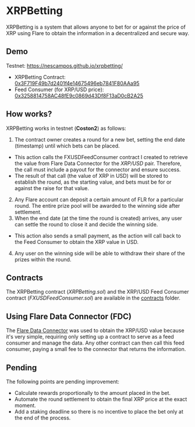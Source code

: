 # XRPBetting

XRPBetting is a system that allows anyone to bet for or against the price of XRP using Flare to obtain the information in a decentralized and secure way.


## Demo

Testnet: https://nescampos.github.io/xrpbetting/

- XRPBetting Contract: [0x3F719F49b7d2401f4e14675496eb7841F80AAa95](https://coston2-explorer.flare.network/address/0x3F719F49b7d2401f4e14675496eb7841F80AAa95)
- Feed Consumer (for XRP/USD price): [0x3258814758AC48fE9c0869d43Df8F13aD0cB2A25](https://coston2-explorer.flare.network/address/0x3258814758AC48fE9c0869d43Df8F13aD0cB2A25)


## How works?
XRPBetting works in testnet (**Coston2**) as follows:

1. The contract owner creates a round for a new bet, setting the end date (timestamp) until which bets can be placed.
- This action calls the FXUSDFeedConsumer contract I created to retrieve the value from Flare Data Connector for the _XRP/USD_ pair. Therefore, the call must include a payout for the connector and ensure success.
- The result of that call (the value of XRP in USD) will be stored to establish the round, as the starting value, and bets must be for or against the raise for that value.

2. Any Flare account can deposit a certain amount of FLR for a particular round. The entire prize pool will be awarded to the winning side after settlement.
3. When the end date (at the time the round is created) arrives, any user can settle the round to close it and decide the winning side.
- This action also sends a small payment, as the action will call back to the Feed Consumer to obtain the XRP value in USD.

4. Any user on the winning side will be able to withdraw their share of the prizes within the round.

## Contracts

The XRPBetting contract (_XRPBetting.sol_) and the XRP/USD Feed Consumer contract (_FXUSDFeedConsumer.sol_) are available in the [contracts](./contracts) folder.

## Using Flare Data Connector (FDC)
The [Flare Data Connector](https://flare.network/products/flare-data-connector) was used to obtain the XRP/USD value because it's very simple, requiring only setting up a contract to serve as a feed consumer and manage the data. Any other contract can then call this feed consumer, paying a small fee to the connector that returns the information.

## Pending

The following points are pending improvement:
- Calculate rewards proportionally to the amount placed in the bet.
- Automate the round settlement to obtain the final XRP price at the exact moment.
- Add a staking deadline so there is no incentive to place the bet only at the end of the process.

